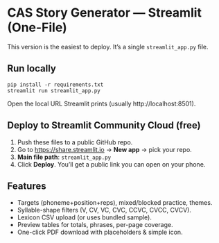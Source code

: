 
# CAS Story Generator — Streamlit (One-File)

This version is the easiest to deploy. It’s a single `streamlit_app.py` file.

## Run locally
```
pip install -r requirements.txt
streamlit run streamlit_app.py
```

Open the local URL Streamlit prints (usually http://localhost:8501).

## Deploy to Streamlit Community Cloud (free)
1. Push these files to a public GitHub repo.
2. Go to https://share.streamlit.io → **New app** → pick your repo.
3. **Main file path**: `streamlit_app.py`
4. Click **Deploy**. You’ll get a public link you can open on your phone.

## Features
- Targets (phoneme+position+reps), mixed/blocked practice, themes.
- Syllable-shape filters (V, CV, VC, CVC, CCVC, CVCC, CVCV).
- Lexicon CSV upload (or uses bundled sample).
- Preview tables for totals, phrases, per-page coverage.
- One-click PDF download with placeholders & simple icon.
